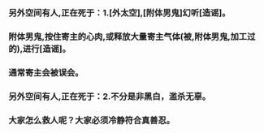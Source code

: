 ### 另外空间有人,正在死于：1.[外太空],[附体男鬼]幻听[造谣]。
### 附体男鬼,按住寄主的心肉,或释放大量寄主气体(被,附体男鬼,加工过的),进行[造谣]。
### 通常寄主会被误会。
### 另外空间有人,正在死于：2.不分是非黑白，滥杀无辜。
### 大家怎么救人呢？大家必须冷静符合真善忍。
